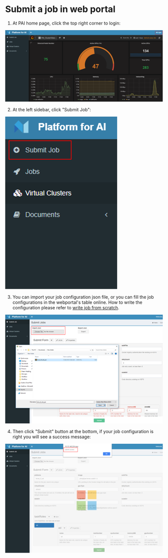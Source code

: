 # Submit a job in web portal

1. At PAI home page, click the top right corner to login:

![](./images/PAI_submit_online_1.png)


2. At the left sidebar, click "Submit Job":

![](./images/PAI_submit_online_2.png)


3. You can import your job configuration json file, or you can fill the job configurations in the webportal's table online. How to write the configuration please refer to [write job from scratch](./job_tutorial.md#json-config-file-for-job-submission).

![image.png](./images/PAI_submit_online_3.png)


4. Then click "Submit" button at the bottom, if your job configuration is right you will see a success message:

![image.png](./images/PAI_submit_online_4.png)
